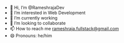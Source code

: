 - 👋 Hi, I’m @RameshrajaDev
- 👀 I’m interested in Web Development
- 🌱 I’m currently working
- 💞️ I’m looking to collaborate
- 📫 How to reach me rameshraja.fullstack@gmail.com
- 😄 Pronouns: he/him

<!---
RameshrajaDev/RameshrajaDev is a ✨ special ✨ repository because its `README.md` (this file) appears on your GitHub profile.
You can click the Preview link to take a look at your changes.
--->
